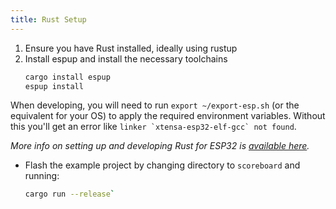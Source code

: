 ```yaml
---
title: Rust Setup
---
```


1. Ensure you have Rust installed, ideally using rustup
1. Install espup and install the necessary toolchains
   ```bash
   cargo install espup
   espup install
   ```

When developing, you will need to run `export ~/export-esp.sh` (or the equivalent for your OS) to apply the required environment variables. Without this you'll get an error like `` linker `xtensa-esp32-elf-gcc` not found ``.

_More info on setting up and developing Rust for ESP32 is [available here](https://docs.esp-rs.org/book/introduction.html)._

- Flash the example project by changing directory to `scoreboard` and running:
  ```bash
  cargo run --release`
  ```
